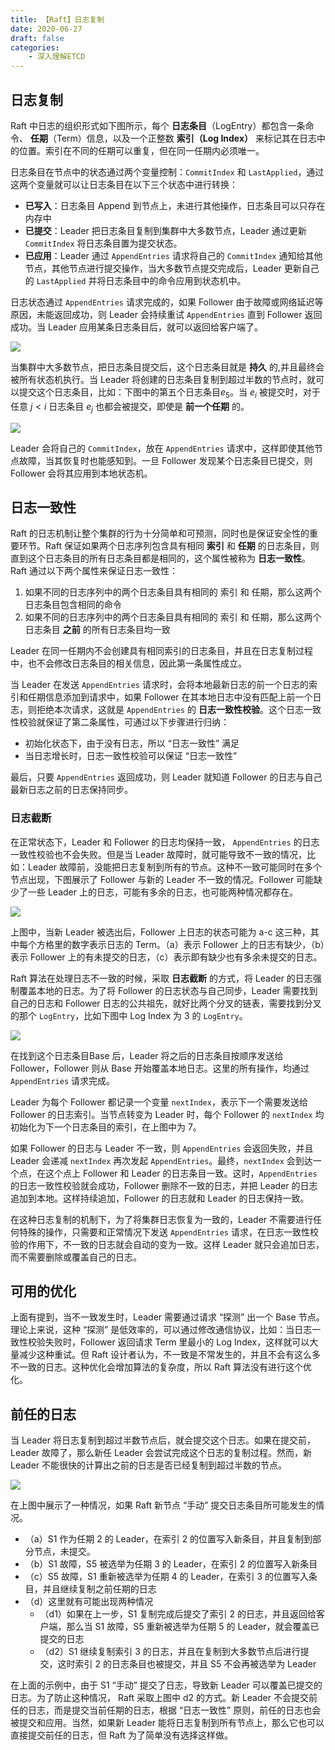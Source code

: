 ```yaml
---
title: 【Raft】日志复制
date: 2020-06-27
draft: false
categories: 
    - 深入理解ETCD
---
```


## 日志复制

Raft 中日志的组织形式如下图所示，每个 **日志条目**（LogEntry）都包含一条命令、 **任期**（Term）信息，以及一个正整数 **索引（Log Index）** 来标记其在日志中的位置。索引在不同的任期可以重复，但在同一任期内必须唯一。

日志条目在节点中的状态通过两个变量控制：`CommitIndex` 和 `LastApplied`，通过这两个变量就可以让日志条目在以下三个状态中进行转换：

- **已写入**：日志条目 Append 到节点上，未进行其他操作，日志条目可以只存在内存中
- **已提交**：Leader 把日志条目复制到集群中大多数节点，Leader 通过更新 `CommitIndex` 将日志条目置为提交状态。
- **已应用**：Leader 通过 `AppendEntries` 请求将自己的 `CommitIndex` 通知给其他节点，其他节点进行提交操作，当大多数节点提交完成后，Leader 更新自己的 `LastApplied` 并将日志条目中的命令应用到状态机中。

日志状态通过 `AppendEntries` 请求完成的，如果 Follower 由于故障或网络延迟等原因，未能返回成功，则 Leader 会持续重试 `AppendEntries` 直到 Follower 返回成功。当 Leader 应用某条日志条目后，就可以返回给客户端了。

![](assists/client_req_handle.png)


当集群中大多数节点，把日志条目提交后，这个日志条目就是 **持久** 的,并且最终会被所有状态机执行。当 Leader 将创建的日志条目复制到超过半数的节点时，就可以提交这个日志条目，比如：下图中的第五个日志条目$e_5$。当 $e_i$ 被提交时，对于任意 $j<i$ 日志条目 $e_j$ 也都会被提交，即使是 **前一个任期** 的。

![](assists/log_struct.png)

Leader 会将自己的 `CommitIndex`，放在 `AppendEntries` 请求中，这样即使其他节点故障，当其恢复时也能感知到。一旦 Follower 发现某个日志条目已提交，则 Follower 会将其应用到本地状态机。


## 日志一致性

Raft 的日志机制让整个集群的行为十分简单和可预测，同时也是保证安全性的重要环节。Raft 保证如果两个日志序列包含具有相同 **索引** 和 **任期** 的日志条目，则直到这个日志条目的所有日志条目都是相同的，这个属性被称为 **日志一致性**。Raft 通过以下两个属性来保证日志一致性：

1. 如果不同的日志序列中的两个日志条目具有相同的 索引 和 任期，那么这两个日志条目包含相同的命令
2. 如果不同的日志序列中的两个日志条目具有相同的 索引 和 任期，那么这两个日志条目 **之前** 的所有日志条目均一致

Leader 在同一任期内不会创建具有相同索引的日志条目，并且在日志复制过程中，也不会修改日志条目的相关信息，因此第一条属性成立。

当 Leader 在发送 `AppendEntries` 请求时，会将本地最新日志的前一个日志的索引和任期信息添加到请求中，如果 Follower 在其本地日志中没有匹配上前一个日志，则拒绝本次请求，这就是 `AppendEntries` 的 **日志一致性校验**。这个日志一致性校验就保证了第二条属性，可通过以下步骤进行归纳：

- 初始化状态下，由于没有日志，所以 “日志一致性” 满足
- 当日志增长时，日志一致性校验可以保证 “日志一致性”

最后，只要 `AppendEntries` 返回成功，则 Leader 就知道 Follower 的日志与自己最新日志之前的日志保持同步。

### 日志截断

在正常状态下，Leader 和 Follower 的日志均保持一致， `AppendEntries` 的日志一致性校验也不会失败。但是当 Leader 故障时，就可能导致不一致的情况，比如：Leader 故障前，没能把日志复制到所有的节点。这种不一致可能同时在多个节点出现，下图展示了 Follower 与新的 Leader 不一致的情况。Follower 可能缺少了一些 Leader 上的日志，可能有多余的日志，也可能两种情况都存在。

![](assists/log_consistency.png)

上图中，当新 Leader 被选出后，Follower 上日志的状态可能为 a-c 这三种，其中每个方格里的数字表示日志的 Term。（a）表示 Follower 上的日志有缺少，（b）表示 Follower 上的有未提交的日志，（c）表示即有缺少也有多余未提交的日志。

Raft 算法在处理日志不一致的时候，采取 **日志截断** 的方式，将 Leader 的日志强制覆盖本地的日志。为了将 Follower 的日志状态与自己同步，Leader 需要找到自己的日志和 Follower 日志的公共祖先，就好比两个分叉的链表，需要找到分叉的那个 `LogEntry`，比如下图中 Log Index 为 3 的 `LogEntry`。

![](assists/log_consistency_common_base.png)

在找到这个日志条目Base 后，Leader 将之后的日志条目按顺序发送给 Follower，Follower 则从 Base 开始覆盖本地日志。这里的所有操作，均通过 `AppendEntries` 请求完成。

Leader 为每个 Follower 都记录一个变量 `nextIndex`，表示下一个需要发送给 Follower 的日志索引。当节点转变为 Leader 时，每个 Follower 的 `nextIndex` 均初始化为下一个日志条目的索引，在上图中为 7。

如果 Follower 的日志与 Leader 不一致，则 `AppendEntries` 会返回失败，并且 Leader 会递减 `nextIndex` 再次发起 `AppendEntries`。最终，`nextIndex` 会到达一个点，在这个点上 Follower 和 Leader 的日志条目一致。这时，`AppendEntries` 的日志一致性校验就会成功，Follower 删除不一致的日志，并把 Leader 的日志追加到本地。这样持续追加，Follower 的日志就和 Leader 的日志保持一致。

在这种日志复制的机制下，为了将集群日志恢复为一致的，Leader 不需要进行任何特殊的操作，只需要和正常情况下发送 `AppendEntries` 请求，在日志一致性校验的作用下，不一致的日志就会自动的变为一致。这样 Leader 就只会追加日志，而不需要删除或覆盖自己的日志。

## 可用的优化

上面有提到，当不一致发生时，Leader 需要通过请求 “探测” 出一个 Base 节点。理论上来说，这种 “探测” 是低效率的，可以通过修改通信协议，比如：当日志一致性校验失败时，Follower 返回请求 Term 里最小的 Log Index，这样就可以大量减少这种重试。但 Raft 设计者认为，不一致是不常发生的，并且不会有这么多不一致的日志。这种优化会增加算法的复杂度，所以 Raft 算法没有进行这个优化。

## 前任的日志

当 Leader 将日志复制到超过半数节点后，就会提交这个日志。如果在提交前，Leader 故障了，那么新任 Leader 会尝试完成这个日志的复制过程。然而，新 Leader 不能很快的计算出之前的日志是否已经复制到超过半数的节点。

![](assists/commit_pre_term_log.png)

在上图中展示了一种情况，如果 Raft 新节点 “手动” 提交日志条目所可能发生的情况。

- （a）S1 作为任期 2 的 Leader，在索引 2 的位置写入新条目，并且复制到部分节点，未提交。
- （b）S1 故障，S5 被选举为任期 3 的 Leader，在索引 2 的位置写入新条目
- （c）S5 故障，S1 重新被选举为任期 4 的 Leader，在索引 3 的位置写入条目，并且继续复制之前任期的日志
- （d）这里就有可能出现两种情况
  - （d1）如果在上一步，S1 复制完成后提交了索引 2 的日志，并且返回给客户端，那么当 S1 故障，S5 重新被选举为任期 5 的 Leader，就会覆盖已提交的日志
  - （d2）S1 继续复制索引 3 的日志，并且在复制到大多数节点后进行提交，这时索引 2 的日志条目也被提交，并且 S5 不会再被选举为 Leader


在上面的示例中，由于 S1 “手动” 提交了日志，导致新 Leader 可以覆盖已提交的日志。为了防止这种情况， Raft 采取上图中 d2 的方式。新 Leader 不会提交前任的日志，而是提交当前任期的日志，根据 “日志一致性” 原则，前任的日志也会被提交和应用。当然，如果新 Leader 能将日志复制到所有节点上，那么它也可以直接提交前任的日志，但 Raft 为了简单没有选择这样做。

